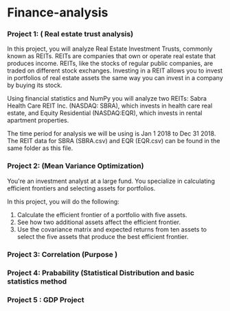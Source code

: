 # Finance-analysis

### Project 1: ( Real estate trust analysis) 

In this project, you will analyze Real Estate Investment Trusts, commonly known as REITs. REITs are companies that own or operate real estate that produces income. REITs, like the stocks of regular public companies, are traded on different stock exchanges. Investing in a REIT allows you to invest in portfolios of real estate assets the same way you can invest in a company by buying its stock.

Using financial statistics and NumPy you will analyze two REITs: Sabra Health Care REIT Inc. (NASDAQ: SBRA), which invests in health care real estate, and Equity Residential (NASDAQ:EQR), which invests in rental apartment properties.

The time period for analysis we will be using is Jan 1 2018 to Dec 31 2018. The REIT data for SBRA (SBRA.csv) and EQR (EQR.csv) can be found in the same folder as this file.

### Project 2: (Mean Variance Optimization)

You're an investment analyst at a large fund. You specialize in calculating efficient frontiers and selecting assets for portfolios.

In this project, you will do the following:
1. Calculate the efficient frontier of a portfolio with five assets.
2. See how two additional assets affect the efficient frontier.
3. Use the covariance matrix and expected returns from ten assets to select the five assets that produce the best efficient frontier.

### Project 3: Correlation (Purpose )

### Project 4: Prabability (Statistical Distribution and basic statistics method

### Project 5 : GDP Project
